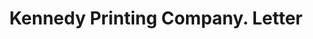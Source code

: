 ---
doi: 10.7916/D8N88NRF
date_other: '1908'
date_other_textual: '1908'
form: correspondence
genre:
- Letters (correspondence)
name:
- Kennedy Printing Company
object_in_context_url: https://biggert.cul.columbia.edu/items/view/ave_biggert_00302
subject_hierarchical_geographic:
- Fredonia, Kansas, United States
subject_name:
- Kennedy Printing Company
title: Kennedy Printing Company. Letter
sort_title: Kennedy Printing Company. Letter
call_number: ave_biggert_00302
coordinates:
- 37.533055555555556,-95.82583333333334
pid: ave_biggert_00302
identifiers: ave_biggert_00302
thumbnail: https://derivativo-1.library.columbia.edu/iiif/2/ldpd:344226/full/!256,256/0/native.jpg
permalink: /biggert/ave_biggert_00302/
layout: iiif-image-page
---